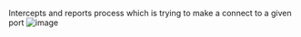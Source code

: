 
Intercepts and reports process which is trying to make a connect to a given port
![image](https://user-images.githubusercontent.com/83643646/222416342-98bc6ec7-8274-4e08-9497-4e7e43d06dfc.png)

